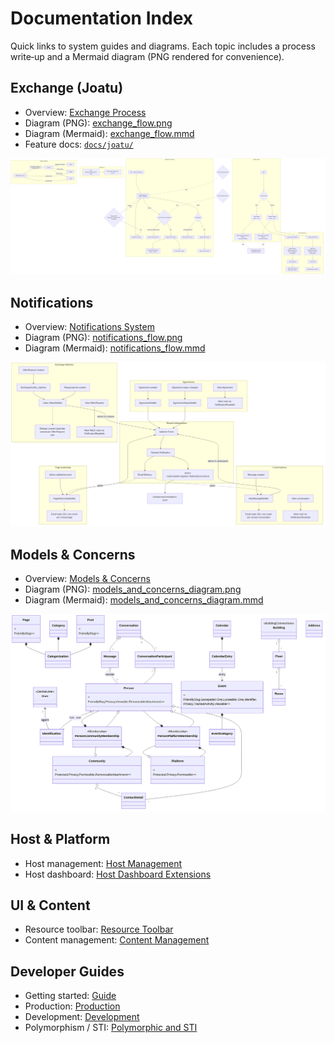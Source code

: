 # Documentation Index

Quick links to system guides and diagrams. Each topic includes a process write‑up and a Mermaid diagram (PNG rendered for convenience).

## Exchange (Joatu)
- Overview: [Exchange Process](./exchange_process.md)
- Diagram (PNG): [exchange_flow.png](./exchange_flow.png)
- Diagram (Mermaid): [exchange_flow.mmd](./exchange_flow.mmd)
- Feature docs: [`docs/joatu/`](./joatu)

![Exchange Flow](./exchange_flow.png)

## Notifications
- Overview: [Notifications System](./notifications_system.md)
- Diagram (PNG): [notifications_flow.png](./notifications_flow.png)
- Diagram (Mermaid): [notifications_flow.mmd](./notifications_flow.mmd)

![Notifications Flow](./notifications_flow.png)

## Models & Concerns
- Overview: [Models & Concerns](./models_and_concerns.md)
- Diagram (PNG): [models_and_concerns_diagram.png](./models_and_concerns_diagram.png)
- Diagram (Mermaid): [models_and_concerns_diagram.mmd](./models_and_concerns_diagram.mmd)

![Models & Concerns](./models_and_concerns_diagram.png)

## Host & Platform
- Host management: [Host Management](./host_management.md)
- Host dashboard: [Host Dashboard Extensions](./host_dashboard_extensions.md)

## UI & Content
- Resource toolbar: [Resource Toolbar](./resource_toolbar.md)
- Content management: [Content Management](./content_management.md)

## Developer Guides
- Getting started: [Guide](./guide.md)
- Production: [Production](./production)
- Development: [Development](./development)
- Polymorphism / STI: [Polymorphic and STI](./polymorphic_and_sti.md)

